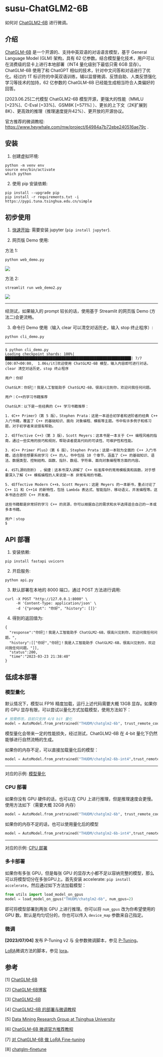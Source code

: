 # susu-ChatGLM2-6B

如何对 [ChatGLM2-6B](https://github.com/THUDM/ChatGLM2-6B) 进行微调。

## 介绍

[ChatGLM-6B](https://github.com/THUDM/ChatGLM-6B) 是一个开源的、支持中英双语的对话语言模型，基于 General Language Model (GLM) 架构，具有 62 亿参数。结合模型量化技术，用户可以在消费级的显卡上进行本地部署（INT4 量化级别下最低只需 6GB 显存）。 ChatGLM-6B 使用了和 ChatGPT 相似的技术，针对中文问答和对话进行了优化。经过约 1T 标识符的中英双语训练，辅以监督微调、反馈自助、人类反馈强化学习等技术的加持，62 亿参数的 ChatGLM-6B 已经能生成相当符合人类偏好的回答。

[2023.06.25]二代模型 ChatGLM2-6B 模型开源，更强大的性能（MMLU [+23%]、C-Eval [+33%]、GSM8K [+571%] ）、更长的上下文（2K扩展到8K）、更高效的推理（推理速度提升42%）、更开放的开源协议。

官方推荐的微调教程: https://www.heywhale.com/mw/project/64984a7b72ebe240516ae79c .

## 安装

1. 创建虚拟环境:

```shell
python -m venv env
source env/bin/activate
which python
```

2. 使用 pip 安装依赖:

```shell
pip install --upgrade pip
pip install -r requirements.txt -i https://pypi.tuna.tsinghua.edu.cn/simple
```

## 初步使用

1. [快速开始](./quick_start.ipynb): 需要安装 jupyter (`pip install jupyter`).

2. 网页版 Demo 使用:

方法 1:

```shell
python web_demo.py
```

![](./images/web-demo-ChatGLM2-6B.png)

方法 2:

```shell
streamlit run web_demo2.py
```

![](./images/web-demo2-ChatGLM2-6B.png)

---

经测试，如果输入的 prompt 较长的话，使用基于 Streamlit 的网页版 Demo (方法二)会更流畅。

3. 命令行 Demo 使用（输入 clear 可以清空对话历史，输入 stop 终止程序）:

```shell
python cli_demo.py
```

---

```shell
$ python cli_demo.py
Loading checkpoint shards: 100%|██████████████████████████████████████████████████████████| 7/7 [00:07<00:00,  1.06s/it]欢迎使用 ChatGLM2-6B 模型，输入内容即可进行对话，clear 清空对话历史，stop 终止程序

用户：你好

ChatGLM：你好👋！我是人工智能助手 ChatGLM2-6B，很高兴见到你，欢迎问我任何问题。

用户：C++的学习书籍推荐

ChatGLM：以下是一些经典的 C++ 学习书籍推荐：

1. 《C++ Primer》（第 5 版），Stephen Prata：这是一本适合初学者和进阶者的经典 C++ 入门书籍，覆盖了 C++ 的基础知识、面向 对象编程、模板等主题。书中有许多例子和练习题，对于初学者来说很有帮助。

2. 《Effective C++》（第 3 版），Scott Meyers：这本书是一本关于 C++ 编程风格的指南，通过一些实用的技巧和规则，帮助读者提高代码的可读性、可维护性和性能。

3. 《C++ Primer Plus》（第 6 版），Stephen Prata：这是一本较为全面的 C++ 入门书籍，适合那些想要系统学习 C++ 的人。书中包括 10 个章节，涵盖了 C++ 的基础知识、语法、数据类型、控制结构、函数、指针、数组、字符串、面向对象编程等方面的内容。

4. 《STL源码剖析》 ，侯捷：这本书深入讲解了 C++ 标准库中的常用模板类和函数，对于想要深入了解 C++ 模板编程的人来说是一本 非常有用的书籍。

5. 《Effective Modern C++》，Scott Meyers：这是 Meyers 的一本新书，重点讨论了 C++ 11 和 C++14 的新特性，包括 Lambda 表达式、智能指针、移动语义、并发编程等。这本书适合进阶 C++ 开发者。

这些书籍都是非常好的学习 C++ 的资源，你可以根据自己的需求和水平选择适合自己的一本或多本书籍。

用户：stop
$
```

## API 部署

1. 安装依赖:

```shell
pip install fastapi uvicorn
```

2. 开启服务:

```shell
python api.py
```

3. 默认部署在本地的 8000 端口，通过 POST 方法进行调用:

```shell
curl -X POST "http://127.0.0.1:8000" \
     -H 'Content-Type: application/json' \
     -d '{"prompt": "你好", "history": []}'
```

4. 得到的返回值为:

```shell
{
  "response":"你好👋！我是人工智能助手 ChatGLM2-6B，很高兴见到你，欢迎问我任何问题。",
  "history":[["你好","你好👋！我是人工智能助手 ChatGLM2-6B，很高兴见到你，欢迎问我任何问题。"]],
  "status":200,
  "time":"2023-03-23 21:38:40"
}
```

## 低成本部署

### 模型量化

默认情况下，模型以 FP16 精度加载，运行上述代码需要大概 13GB 显存。如果你的 GPU 显存有限，可以尝试以量化方式加载模型，使用方法如下：

```python
# 按需修改，目前只支持 4/8 bit 量化
model = AutoModel.from_pretrained("THUDM/chatglm2-6b", trust_remote_code=True).quantize(8).cuda()
```

模型量化会带来一定的性能损失，经过测试，ChatGLM2-6B 在 4-bit 量化下仍然能够进行自然流畅的生成。

如果你的内存不足，可以直接加载量化后的模型：

```python
model = AutoModel.from_pretrained("THUDM/chatglm2-6b-int4",trust_remote_code=True).cuda()
```

---

对应的示例: [模型量化](./quantize.ipynb)

### CPU 部署

如果你没有 GPU 硬件的话，也可以在 CPU 上进行推理，但是推理速度会更慢。使用方法如下（需要大概 32GB 内存）

```python
model = AutoModel.from_pretrained("THUDM/chatglm2-6b", trust_remote_code=True).float()
```

如果你的内存不足的话，也可以使用量化后的模型

```python
model = AutoModel.from_pretrained("THUDM/chatglm2-6b-int4",trust_remote_code=True).float()
```

---

对应的示例: [CPU 部署](./cpu.ipynb)

### 多卡部署

如果你有多张 GPU，但是每张 GPU 的显存大小都不足以容纳完整的模型，那么可以将模型切分在多张GPU上。首先安装 accelerate: `pip install accelerate`，然后通过如下方法加载模型：

```python
from utils import load_model_on_gpus
model = load_model_on_gpus("THUDM/chatglm2-6b", num_gpus=2)
```

即可将模型部署到两张 GPU 上进行推理。你可以将 `num_gpus` 改为你希望使用的 GPU 数。默认是均匀切分的，你也可以传入 `device_map` 参数来自己指定。

### 微调

**[2023/07/04]** 发布 P-Tuning v2 与 全参数微调脚本，参见 [P-Tuning](./ptuning/)。

[LoRA](https://arxiv.org/abs/2106.09685)微调方法的脚本，参见 [lora](./lora/)。

## 参考

[1] [ChatGLM-6B](https://github.com/THUDM/ChatGLM-6B)

[2] [ChatGLM-6B博客](https://chatglm.cn/blog)

[3] [ChatGLM2-6B](https://github.com/THUDM/ChatGLM2-6B)

[4] [ChatGLM2-6B 的部署与微调教程](https://www.heywhale.com/mw/project/64984a7b72ebe240516ae79c)

[5] [Data Mining Research Group at Tsinghua University](https://huggingface.co/THUDM)

[6] [ChatGLM-6B 微调官方推荐教程](https://www.heywhale.com/mw/project/6436d82948f7da1fee2be59e)

[7] [对 ChatGLM-6B 做 LoRA Fine-tuning](https://blog.csdn.net/phycoding/article/details/129884586)

[8] [chatglm-finetune](https://github.com/aizpy/chatglm-finetune)